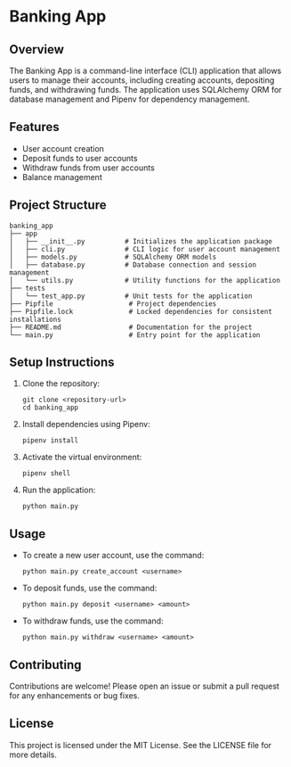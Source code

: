 # Banking App

## Overview
The Banking App is a command-line interface (CLI) application that allows users to manage their accounts, including creating accounts, depositing funds, and withdrawing funds. The application uses SQLAlchemy ORM for database management and Pipenv for dependency management.

## Features
- User account creation
- Deposit funds to user accounts
- Withdraw funds from user accounts
- Balance management

## Project Structure
```
banking_app
├── app
│   ├── __init__.py          # Initializes the application package
│   ├── cli.py               # CLI logic for user account management
│   ├── models.py            # SQLAlchemy ORM models
│   ├── database.py          # Database connection and session management
│   └── utils.py             # Utility functions for the application
├── tests
│   └── test_app.py          # Unit tests for the application
├── Pipfile                   # Project dependencies
├── Pipfile.lock              # Locked dependencies for consistent installations
├── README.md                 # Documentation for the project
└── main.py                   # Entry point for the application
```

## Setup Instructions
1. Clone the repository:
   ```
   git clone <repository-url>
   cd banking_app
   ```

2. Install dependencies using Pipenv:
   ```
   pipenv install
   ```

3. Activate the virtual environment:
   ```
   pipenv shell
   ```

4. Run the application:
   ```
   python main.py
   ```

## Usage
- To create a new user account, use the command:
  ```
  python main.py create_account <username>
  ```

- To deposit funds, use the command:
  ```
  python main.py deposit <username> <amount>
  ```

- To withdraw funds, use the command:
  ```
  python main.py withdraw <username> <amount>
  ```

## Contributing
Contributions are welcome! Please open an issue or submit a pull request for any enhancements or bug fixes.

## License
This project is licensed under the MIT License. See the LICENSE file for more details.